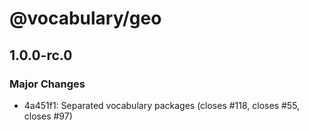 # @vocabulary/geo

## 1.0.0-rc.0

### Major Changes

- 4a451f1: Separated vocabulary packages (closes #118, closes #55, closes #97)
